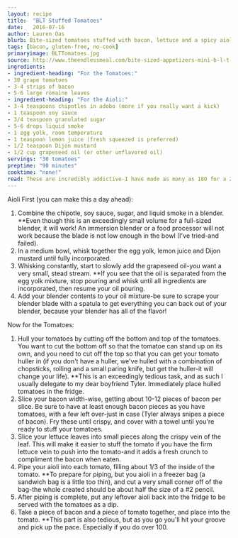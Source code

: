 ```yaml
---
layout: recipe
title:  "BLT Stuffed Tomatoes"
date:   2016-07-16
author: Lauren Oas
blurb: Bite-sized tomatoes stuffed with bacon, lettuce and a spicy aioli.
tags: [bacon, gluten-free, no-cook]
primaryimage: BLTTomatoes.jpg
source: http://www.theendlessmeal.com/bite-sized-appetizers-mini-b-l-t-cups/
ingredients: 
- ingredient-heading: "For the Tomatoes:"
- 30 grape tomatoes
- 3-4 strips of bacon
- 5-6 large romaine leaves
- ingredient-heading: "For the Aioli:"  
- 3-4 teaspoons chipotles in adobo (more if you really want a kick)
- 1 teaspoon soy sauce 
- 3/4 teaspoon granulated sugar
- 5-6 drops liquid smoke
- 1 egg yolk, room temperature
- 1 teaspoon lemon juice (fresh squeezed is preferred)
- 1/2 teaspoon Dijon mustard
- 1/2 cup grapeseed oil (or other unflavored oil)
servings: "30 tomatoes"
preptime: "90 minutes"
cooktime: "none!"
read: These are incredibly addictive-I have made as many as 180 for a 25 person party, and I've NEVER had any leftover. You should plan for at least 5 tomatoes per person. You will likely have an excess of aioli, as this should be enough for as many as 75 tomatoes-just serve it on the side as a dip! I would also recommend making the aioli a day ahead to save time when you need to serve. Do NOT use olive oil for your aioli (which I know makes it not really an aioli)! **This recipe is marked gluten-free, but please be sure to check your ingredients that they are marked "gluten-free" before you serve to anybody with dietary restrictions.
---
```

Aioli First (you can make this a day ahead):

1. Combine the chipotle, soy sauce, sugar, and liquid smoke in a blender. **Even though this is an exceedingly small volume for a full-sized blender, it will work! An immersion blender or a food processor will not work because the blade is not low enough in the bowl (I've tried-and failed). 
2. In a medium bowl, whisk together the egg yolk, lemon juice and Dijon mustard until fully incorporated. 
3. Whisking constantly, start to slowly add the grapeseed oil-you want a very small, stead stream. **If you see that the oil is separated from the egg yolk mixture, stop pouring and whisk until all ingredients are incorporated, then resume your oil pouring. 
4. Add your blender contents to your oil mixture-be sure to scrape your blender blade with a spatula to get everything you can back out of your blender, because your blender has all of the flavor! 

Now for the Tomatoes:

1. Hull your tomatoes by cutting off the bottom and top of the tomatoes. You want to cut the bottom off so that the tomatoe can stand up on its own, and you need to cut off the top so that you can get your tomato huller in (if you don't have a huller, we've hulled with a combination of chopsticks, rolling and a small paring knife, but get the huller-it will change your life). **This is an exceedingly tedious task, and as such I usually delegate to my dear boyfriend Tyler. Immediately place hulled tomatoes in the fridge. 
2. Slice your bacon width-wise, getting about 10-12 pieces of bacon per slice. Be sure to have at least enough bacon pieces as you have tomatoes, with a few left over-just in case (Tyler always snipes a piece of bacon). Fry these until crispy, and cover with a towel until you're ready to stuff your tomatoes.
3. Slice your lettuce leaves into small pieces along the crispy vein of the leaf. This will make it easier to stuff the tomato if you have the firm lettuce vein to push into the tomato-and it adds a fresh crunch to compliment the bacon when eaten.
4. Pipe your aioli into each tomato, filling about 1/3 of the inside of the tomato. **To prepare for piping, but you aioli in a freezer bag (a sandwich bag is a little too thin), and cut a very small corner off of the bag-the whole created should be about half the size of a #2 pencil.
5. After piping is complete, put any leftover aioli back into the fridge to be served with the tomatoes as a dip.
6. Take a piece of bacon and a piece of tomato together, and place into the tomato. **This part is also tedious, but as you go you'll hit your groove and pick up the pace. Especially if you do over 100.